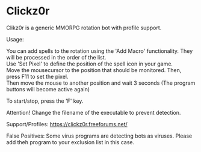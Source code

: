 # Clickz0r
Clikz0r is a generic MMORPG rotation bot with profile support.

Usage:

You can add spells to the rotation using the 'Add Macro' functionality. They will be processed in the order of the list.<br>
Use 'Set Pixel' to define the position of the spell icon in your game.<br>
Move the mousecursor to the position that should be monitored. Then, press F11 to set the pixel.<br>
Then move the mouse to another position and wait 3 seconds (The program buttons will become active again)

To start/stop, press the 'F' key.

Attention! Change the filename of the executable to prevent detection.

Support/Profiles: https://clickz0r.freeforums.net/

False Positives:
Some virus programs are detecting bots as viruses. Please add theh program to your exclusion list in this case.
